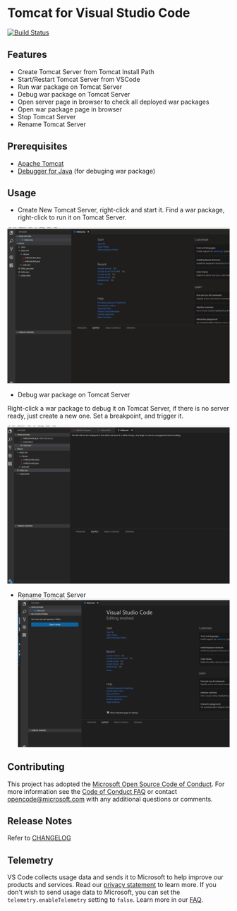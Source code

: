 # Tomcat for Visual Studio Code
[![Build Status](https://travis-ci.org/adashen/vscode-tomcat.svg?branch=master)](https://travis-ci.org/adashen/vscode-tomcat)


## Features
* Create Tomcat Server from Tomcat Install Path
* Start/Restart Tomcat Server from VSCode
* Run war package on Tomcat Server
* Debug war package on Tomcat Server
* Open server page in browser to check all deployed war packages
* Open war package page in browser
* Stop Tomcat Server
* Rename Tomcat Server

## Prerequisites
* [Apache Tomcat](http://tomcat.apache.org/)
* [Debugger for Java](https://marketplace.visualstudio.com/items?itemName=vscjava.vscode-java-debug) (for debuging war package)

## Usage

* Create New Tomcat Server, right-click and start it. Find a war package, right-click to run it on Tomcat Server.

![start and run](resources/start_run_war.gif)

* Debug war package on Tomcat Server

Right-click a war package to debug it on Tomcat Server, if there is no server ready, just create a new one.
Set a breakpoint, and trigger it.

![debug](resources/debug.gif)

* Rename Tomcat Server
 ![rename](resources/rename.gif)

## Contributing

This project has adopted the [Microsoft Open Source Code of Conduct](https://opensource.microsoft.com/codeofconduct/). For more information see the [Code of Conduct FAQ](https://opensource.microsoft.com/codeofconduct/faq/) or contact [opencode@microsoft.com](mailto:opencode@microsoft.com) with any additional questions or comments.

## Release Notes
Refer to [CHANGELOG](CHANGELOG.md)

## Telemetry
VS Code collects usage data and sends it to Microsoft to help improve our products and services. Read our [privacy statement](https://go.microsoft.com/fwlink/?LinkID=528096&clcid=0x409) to learn more. If you don't wish to send usage data to Microsoft, you can set the `telemetry.enableTelemetry` setting to `false`. Learn more in our [FAQ](https://code.visualstudio.com/docs/supporting/faq#_how-to-disable-telemetry-reporting).